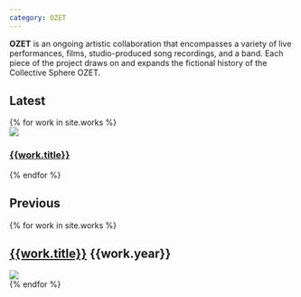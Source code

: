 ```yaml
---
category: OZET
---
```


**OZET** is an ongoing artistic collaboration that encompasses a variety of live performances, films, studio-produced song recordings, and a band. Each piece of the project draws on and expands the fictional history of the Collective Sphere OZET.

<h2 class="hp-title">Latest</h2>
<div class="row">
  <div id="latest-work" class="col-sm-12">
    {% for work in site.works %}
    <div class="new-work" title="{{work.title}}">
      <a href="{{work.url}}" className="main-image">
        <img src="/assets/images/{{work.main_img}}"/>
      </a>
      <h3><a href="{{work.url}}">{{work.title}}</a></h3>
    </div>
    {% endfor %}
  </div>
</div>
<h2 class="hp-title">Previous</h2>
<div class="works-container">
{% for work in site.works %}
<div class="row works-maj" title="{{work.title}}">
  <div class="col-sm-12">
    <h2>
      <a href="{{work.url}}">{{work.title}}</a>
      <span class="pull-right">{{work.year}}</span>
    </h2>
    <a href="{{work.url}}" className="main-image">
      <img src="/assets/images/{{work.main_img}}"/>
    </a>
  </div>
</div>
{% endfor %}
</div>
<script type="text/javascript" src="/assets/javascripts/sort-works.js" data-wft="build"></script>
